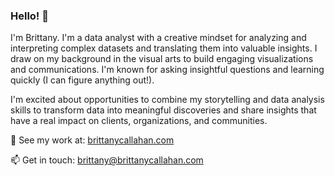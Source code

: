 ### Hello! 👋

I'm Brittany. I'm a data analyst with a creative mindset for analyzing and interpreting complex datasets and translating them into valuable insights. I draw on my background in the visual arts to build engaging visualizations and communications. I'm known for asking insightful questions and learning quickly (I can figure anything out!).

I'm excited about opportunities to combine my storytelling and data analysis skills to transform data into meaningful discoveries and share insights that have a real impact on clients, organizations, and communities.

🎨 See my work at: [brittanycallahan.com](https://brittanycallahan.com)

📫 Get in touch: [brittany@brittanycallahan.com](mailto:brittany@brittanycallahan.com)

